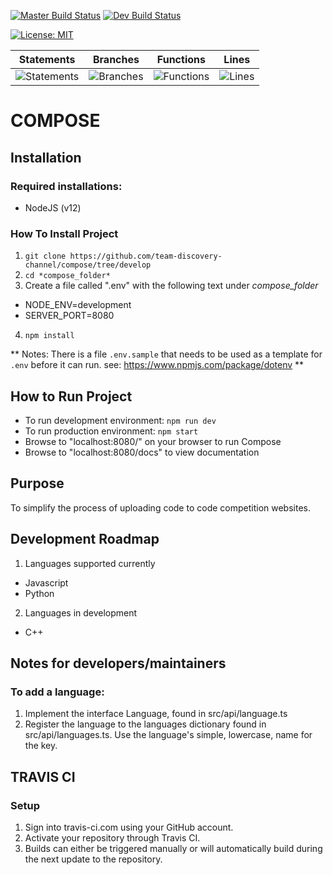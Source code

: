 [![Master Build Status](https://travis-ci.org/team-discovery-channel/compose.svg?branch=master)](https://travis-ci.org/team-discovery-channel/compose)
[![Dev Build Status](https://travis-ci.org/team-discovery-channel/compose.svg?branch=develop)](https://travis-ci.org/team-discovery-channel/compose)

[![License: MIT](https://img.shields.io/badge/License-MIT-yellow.svg)](https://opensource.org/licenses/MIT)

| Statements | Branches | Functions | Lines |
| -----------|----------|-----------|-------|
| ![Statements](https://img.shields.io/badge/Coverage-97.5%25-brightgreen.svg ) | ![Branches](https://img.shields.io/badge/Coverage-93.44%25-brightgreen.svg ) | ![Functions](https://img.shields.io/badge/Coverage-97.3%25-brightgreen.svg ) | ![Lines](https://img.shields.io/badge/Coverage-97.49%25-brightgreen.svg ) |

# COMPOSE


## Installation
### Required installations:
* NodeJS (v12)

### How To Install Project
1. `git clone https://github.com/team-discovery-channel/compose/tree/develop`
2. `cd *compose_folder*`
3.  Create a file called ".env" with the following text under *compose_folder*
  * NODE_ENV=development
  * SERVER_PORT=8080
4. `npm install`

**  Notes: There is a file `.env.sample` that needs to be used as a template for `.env` before it can run.
see: https://www.npmjs.com/package/dotenv **

## How to Run Project
* To run development environment: `npm run dev`
* To run production environment: `npm start`
* Browse to "localhost:8080/" on your browser to run Compose
* Browse to "localhost:8080/docs" to view documentation

## Purpose
To simplify the process of uploading code to code competition websites.

## Development Roadmap
1. Languages supported currently
  * Javascript
  * Python
2. Languages in development
  * C++

## Notes for developers/maintainers
### To add a language:
1. Implement the interface Language, found in src/api/language.ts
2. Register the language to the languages dictionary found in src/api/languages.ts. Use the language's simple, lowercase, name for the key.

## TRAVIS CI
### Setup
1. Sign into travis-ci.com using your GitHub account.
2. Activate your repository through Travis CI.
3. Builds can either be triggered manually or will automatically build during the next update to the repository.
